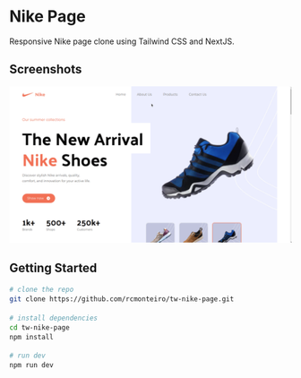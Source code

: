 # Nike Page

Responsive Nike page clone using Tailwind CSS and NextJS. 

## Screenshots

![home](./docs/demo.gif)

## Getting Started

```bash
# clone the repo
git clone https://github.com/rcmonteiro/tw-nike-page.git

# install dependencies
cd tw-nike-page
npm install

# run dev
npm run dev
```